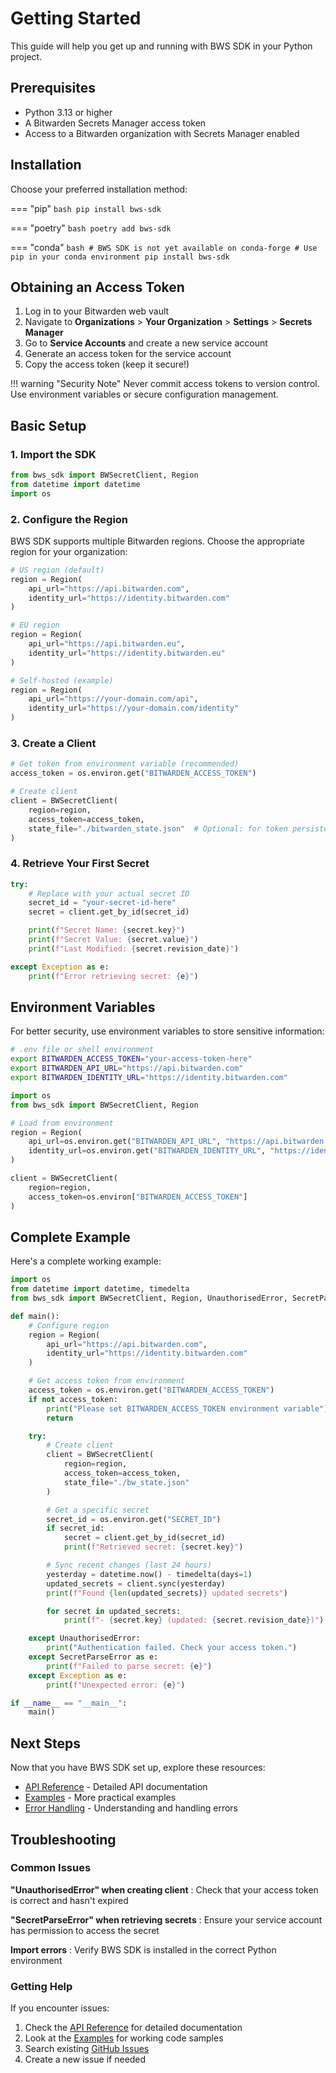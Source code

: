 # Getting Started

This guide will help you get up and running with BWS SDK in your Python project.

## Prerequisites

- Python 3.13 or higher
- A Bitwarden Secrets Manager access token
- Access to a Bitwarden organization with Secrets Manager enabled

## Installation

Choose your preferred installation method:

=== "pip"
    ```bash
    pip install bws-sdk
    ```

=== "poetry"
    ```bash
    poetry add bws-sdk
    ```

=== "conda"
    ```bash
    # BWS SDK is not yet available on conda-forge
    # Use pip in your conda environment
    pip install bws-sdk
    ```

## Obtaining an Access Token

1. Log in to your Bitwarden web vault
2. Navigate to **Organizations** > **Your Organization** > **Settings** > **Secrets Manager**
3. Go to **Service Accounts** and create a new service account
4. Generate an access token for the service account
5. Copy the access token (keep it secure!)

!!! warning "Security Note"
    Never commit access tokens to version control. Use environment variables or secure configuration management.

## Basic Setup

### 1. Import the SDK

```python
from bws_sdk import BWSecretClient, Region
from datetime import datetime
import os
```

### 2. Configure the Region

BWS SDK supports multiple Bitwarden regions. Choose the appropriate region for your organization:

```python
# US region (default)
region = Region(
    api_url="https://api.bitwarden.com",
    identity_url="https://identity.bitwarden.com"
)

# EU region
region = Region(
    api_url="https://api.bitwarden.eu",
    identity_url="https://identity.bitwarden.eu"
)

# Self-hosted (example)
region = Region(
    api_url="https://your-domain.com/api",
    identity_url="https://your-domain.com/identity"
)
```

### 3. Create a Client

```python
# Get token from environment variable (recommended)
access_token = os.environ.get("BITWARDEN_ACCESS_TOKEN")

# Create client
client = BWSecretClient(
    region=region,
    access_token=access_token,
    state_file="./bitwarden_state.json"  # Optional: for token persistence
)
```

### 4. Retrieve Your First Secret

```python
try:
    # Replace with your actual secret ID
    secret_id = "your-secret-id-here"
    secret = client.get_by_id(secret_id)

    print(f"Secret Name: {secret.key}")
    print(f"Secret Value: {secret.value}")
    print(f"Last Modified: {secret.revision_date}")

except Exception as e:
    print(f"Error retrieving secret: {e}")
```

## Environment Variables

For better security, use environment variables to store sensitive information:

```bash
# .env file or shell environment
export BITWARDEN_ACCESS_TOKEN="your-access-token-here"
export BITWARDEN_API_URL="https://api.bitwarden.com"
export BITWARDEN_IDENTITY_URL="https://identity.bitwarden.com"
```

```python
import os
from bws_sdk import BWSecretClient, Region

# Load from environment
region = Region(
    api_url=os.environ.get("BITWARDEN_API_URL", "https://api.bitwarden.com"),
    identity_url=os.environ.get("BITWARDEN_IDENTITY_URL", "https://identity.bitwarden.com")
)

client = BWSecretClient(
    region=region,
    access_token=os.environ["BITWARDEN_ACCESS_TOKEN"]
)
```

## Complete Example

Here's a complete working example:

```python
import os
from datetime import datetime, timedelta
from bws_sdk import BWSecretClient, Region, UnauthorisedError, SecretParseError

def main():
    # Configure region
    region = Region(
        api_url="https://api.bitwarden.com",
        identity_url="https://identity.bitwarden.com"
    )

    # Get access token from environment
    access_token = os.environ.get("BITWARDEN_ACCESS_TOKEN")
    if not access_token:
        print("Please set BITWARDEN_ACCESS_TOKEN environment variable")
        return

    try:
        # Create client
        client = BWSecretClient(
            region=region,
            access_token=access_token,
            state_file="./bw_state.json"
        )

        # Get a specific secret
        secret_id = os.environ.get("SECRET_ID")
        if secret_id:
            secret = client.get_by_id(secret_id)
            print(f"Retrieved secret: {secret.key}")

        # Sync recent changes (last 24 hours)
        yesterday = datetime.now() - timedelta(days=1)
        updated_secrets = client.sync(yesterday)
        print(f"Found {len(updated_secrets)} updated secrets")

        for secret in updated_secrets:
            print(f"- {secret.key} (updated: {secret.revision_date})")

    except UnauthorisedError:
        print("Authentication failed. Check your access token.")
    except SecretParseError as e:
        print(f"Failed to parse secret: {e}")
    except Exception as e:
        print(f"Unexpected error: {e}")

if __name__ == "__main__":
    main()
```

## Next Steps

Now that you have BWS SDK set up, explore these resources:

- [API Reference](api/client.md) - Detailed API documentation
- [Examples](examples.md) - More practical examples
- [Error Handling](api/errors.md) - Understanding and handling errors

## Troubleshooting

### Common Issues

**"UnauthorisedError" when creating client**
: Check that your access token is correct and hasn't expired

**"SecretParseError" when retrieving secrets**
: Ensure your service account has permission to access the secret

**Import errors**
: Verify BWS SDK is installed in the correct Python environment

### Getting Help

If you encounter issues:

1. Check the [API Reference](api/client.md) for detailed documentation
2. Look at the [Examples](examples.md) for working code samples
3. Search existing [GitHub Issues](https://github.com/Overengineers-Anonymous/bws-sdk/issues)
4. Create a new issue if needed
